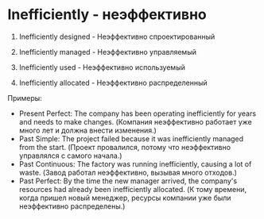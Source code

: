 # Inefficiently - неэффективно

1. Inefficiently designed - Неэффективно спроектированный

2. Inefficiently managed - Неэффективно управляемый

3. Inefficiently used - Неэффективно используемый

4. Inefficiently allocated - Неэффективно распределенный

Примеры:

- Present Perfect: The company has been operating inefficiently for years and needs to make changes. (Компания неэффективно работает уже много лет и должна внести изменения.)
- Past Simple: The project failed because it was inefficiently managed from the start. (Проект провалился, потому что неэффективно управлялся с самого начала.)
- Past Continuous: The factory was running inefficiently, causing a lot of waste. (Завод работал неэффективно, вызывая много отходов.)
- Past Perfect: By the time the new manager arrived, the company's resources had already been inefficiently allocated. (К тому времени, когда пришел новый менеджер, ресурсы компании уже были неэффективно распределены.)

